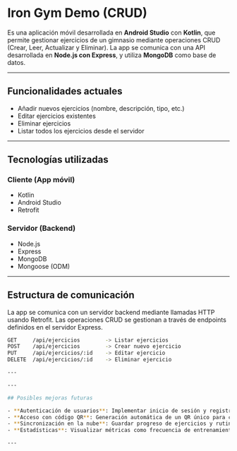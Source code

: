 # Iron Gym Demo (CRUD)

Es una aplicación móvil desarrollada en **Android Studio** con **Kotlin**, que permite gestionar ejercicios de un gimnasio mediante operaciones CRUD (Crear, Leer, Actualizar y Eliminar). La app se comunica con una API desarrollada en **Node.js con Express**, y utiliza **MongoDB** como base de datos.

---

## Funcionalidades actuales

- Añadir nuevos ejercicios (nombre, descripción, tipo, etc.)
- Editar ejercicios existentes
- Eliminar ejercicios
- Listar todos los ejercicios desde el servidor

---

## Tecnologías utilizadas

### Cliente (App móvil)
- Kotlin
- Android Studio
- Retrofit

### Servidor (Backend)
- Node.js
- Express
- MongoDB
- Mongoose (ODM)

---

## Estructura de comunicación

La app se comunica con un servidor backend mediante llamadas HTTP usando Retrofit. Las operaciones CRUD se gestionan a través de endpoints definidos en el servidor Express.

```bash
GET     /api/ejercicios        -> Listar ejercicios
POST    /api/ejercicios        -> Crear nuevo ejercicio
PUT     /api/ejercicios/:id    -> Editar ejercicio
DELETE  /api/ejercicios/:id    -> Eliminar ejercicio

---

---

## Posibles mejoras futuras

- **Autenticación de usuarios**: Implementar inicio de sesión y registro con JWT.
- **Acceso con código QR**: Generación automática de un QR único para cada usuario registrado que permita el acceso a las instalaciones.
- **Sincronización en la nube**: Guardar progreso de ejercicios y rutinas por usuario.
- **Estadísticas**: Visualizar métricas como frecuencia de entrenamiento, progreso, etc.

---

